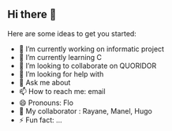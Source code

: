 ## Hi there 👋

<!--
**Florence-v/Florence-v** is a ✨ _special_ ✨ repository because its `README.md` (this file) appears on your GitHub profile.
-->
Here are some ideas to get you started:

- 🔭 I’m currently working on informatic project 
- 🌱 I’m currently learning C
- 👯 I’m looking to collaborate on QUORIDOR 
- 🤔 I’m looking for help with 
- 💬 Ask me about 
- 📫 How to reach me: email
- 😄 Pronouns: Flo
- 👯 My collaborator : Rayane, Manel, Hugo 
- ⚡ Fun fact: ...



